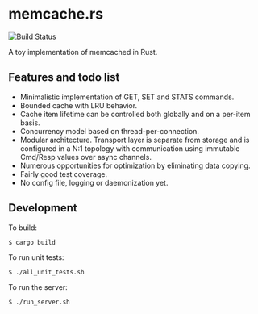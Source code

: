 # memcache.rs

[![Build Status](https://travis-ci.org/numerodix/memcache.rs.svg?branch=master)](https://travis-ci.org/numerodix/memcache.rs)

A toy implementation of memcached in Rust.


## Features and todo list

* Minimalistic implementation of GET, SET and STATS commands.
* Bounded cache with LRU behavior.
* Cache item lifetime can be controlled both globally and on a per-item basis.
* Concurrency model based on thread-per-connection.
* Modular architecture. Transport layer is separate from storage and is configured in a N:1 topology with communication using immutable Cmd/Resp values over async channels.
* Numerous opportunities for optimization by eliminating data copying.
* Fairly good test coverage.
* No config file, logging or daemonization yet.


## Development

To build:

    $ cargo build

To run unit tests:

    $ ./all_unit_tests.sh

To run the server:
    
    $ ./run_server.sh
